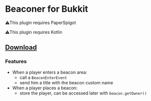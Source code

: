 # Beaconer for Bukkit

⚠️This plugin requires PaperSpigot

⚠️This plugin requires Kotlin

## [Download](https://github.com/saurusmc/beaconer-bukkit/raw/master/build/libs/beaconer-1.0.jar)

### Features

- When a player enters a beacon area:
  - call a `BeaconEnterEvent`
  - send him a title with the beacon custom name
- When a player places a beacon:
  - store the player, can be accessed later with `beacon.getOwner()`
  